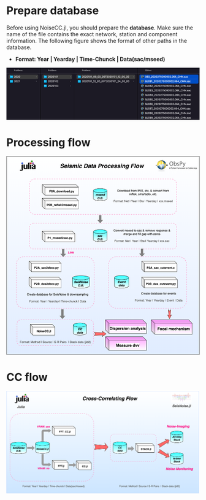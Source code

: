 # Prepare database
Before using NoiseCC.jl, you should prepare the **database**. Make sure the name of the file contains the exact network, station and component information. The following figure shows the format of other paths in the database. 

- **Format: Year | Yearday | Time-Chunck | Data(sac/mseed)**

![database_format](../figures/database_format.jpg)

# Processing flow

![Process_flow](../figures/flow.png)


# CC flow
![Process_flow](../figures/cc_flow.png)